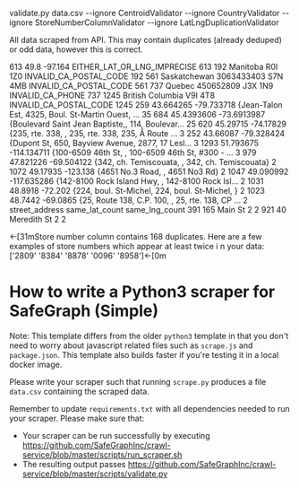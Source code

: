 
validate.py data.csv --ignore CentroidValidator --ignore CountryValidator --ignore StoreNumberColumnValidator --ignore LatLngDuplicationValidator

All data scraped from API. This may contain duplicates (already deduped) or odd data, however this is correct.

613     49.8   -97.164  EITHER_LAT_OR_LNG_IMPRECISE        613
192           Manitoba   <MISSING>  R0I 1Z0  INVALID_CA_POSTAL_CODE        192
561       Saskatchewan  3063433403  S7N 4MB  INVALID_CA_POSTAL_CODE        561
737             Quebec   450652809  J3X 1N9        INVALID_CA_PHONE        737
1245  British Columbia   <MISSING>  V9I 4T8  INVALID_CA_POSTAL_CODE       1245
259    43.664265   -79.733718  {Jean-Talon Est, 4325, Boul. St-Martin Ouest, ...         35
684   45.4393606  -73.6913987  {Boulevard Saint Jean Baptiste,, 114, Boulevar...         25
620     45.29715    -74.17829  {235, rte. 338, , 235, rte. 338, 235, Â Route ...          3
252     43.66087   -79.328424  {Dupont St, 650, Bayview Avenue, 2877, 17 Lesl...          3
1293   51.793675  -114.134711  {100-6509 46th St, , 100-6509 46th St, #300 - ...          3
979    47.821226   -69.504122     {342, ch. Temiscouata, , 342, ch. Temiscouata}          2
1072    49.17935     -123.138                    {4651 No.3 Road, , 4651 No3 Rd}          2
1047   49.090992  -117.635286  {142-8100 Rock Island Hwy, , 142-8100 Rock Isl...          2
1031     48.8918      -72.202     {224, boul. St-Michel, 224, boul. St-Michel, }          2
1023     48.7442     -69.0865  {25, Route 138,  C.P. 100, , 25, rte. 138, CP ...          2
     street_address  same_lat_count  same_lng_count
391     165 Main St               2               2
921  40 Meredith St               2               2


←[31mStore number column contains 168 duplicates. Here are a few examples of store numbers which appear at least twice i
n your data: ['2809' '8384' '8878' '0096' '8958']←[0m



# How to write a Python3 scraper for SafeGraph (Simple)

Note: This template differs from the older `python3` template in that you don't need to worry about javascript related files such as `scrape.js` and `package.json`. This template also builds faster if you're testing it in a local docker image.

Please write your scraper such that running `scrape.py` produces a file `data.csv` containing the scraped data.

Remember to update `requirements.txt` with all dependencies needed to run your scraper. 
Please make sure that:
* Your scraper can be run successfully by executing https://github.com/SafeGraphInc/crawl-service/blob/master/scripts/run_scraper.sh 
* The resulting output passes https://github.com/SafeGraphInc/crawl-service/blob/master/scripts/validate.py
